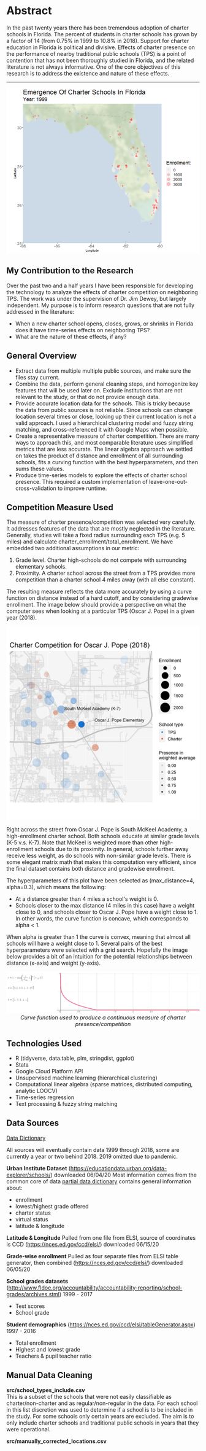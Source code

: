 # Abstract
In the past twenty years there has been tremendous adoption of charter schools in Florida. The percent of students in charter schools has grown by a factor of 14 (from 0.75% in 1999 to 10.8% in 2018). Support for charter education in Florida is political and divisive. Effects of charter presence on the performance of nearby traditional public schools (TPS) is a point of contention that has not been thoroughly studied in Florida, and the related literature is not always informative. One of the core objectives of this research is to address the existence and nature of these effects. 

------

<p align="center" width="100%">
    <img src="img/emergenceOfCharterSchools.gif"> 
</p>

## My Contribution to the Research
Over the past two and a half years I have been responsible for developing the technology to analyze the effects of charter competition on neighboring TPS. The work was under the supervision of Dr. Jim Dewey, but largely independent. My purpose is to inform research questions that are not fully addressed in the literature:
- When a new charter school opens, closes, grows, or shrinks in Florida does it have time-series effects on neighboring TPS?
- What are the nature of these effects, if any?

## General Overview
- Extract data from multiple multiple public sources, and make sure the files stay current. 
- Combine the data, perform general cleaning steps, and homogenize key features that will be used later on. Exclude institutions that are not relevant to the study, or that do not provide enough data. 
- Provide accurate location data for the schools. This is tricky because the data from public sources is not reliable. Since schools can change location several times or close, looking up their current location is not a valid approach. I used a hierarchical clustering model and fuzzy string matching, and cross-referenced it with Google Maps when possible. 
- Create a representative measure of charter competition. There are many ways to approach this, and most comparable literature uses simplified metrics that are less accurate. The linear algebra approach we settled on takes the product of distance and enrollment of all surrounding schools, fits a curving function with the best hyperparameters, and then sums these values. 
- Produce time-series models to explore the effects of charter school presence. This required a custom implementation of leave-one-out-cross-validation to improve runtime.

## Competition Measure Used
The measure of charter presence/competition was selected very carefully. It addresses features of the data that are mostly neglected in the literature. Generally, studies will take a fixed radius surrounding each TPS (e.g. 5 miles) and calculate charter_enrollment/total_enrollment. We have embedded two additional assumptions in our metric: 
1. Grade level. Charter high-schools do not compete with surrounding elementary schools.
2. Proximity. A charter school across the street from a TPS provides more competition than a charter school 4 miles away (with all else constant). 

The resulting measure reflects the data more accurately by using a curve function on distance instead of a hard cutoff, and by considering gradewise enrollment. The image below should provide a perspective on what the computer sees when looking at a particular TPS (Oscar J. Pope) in a given year (2018). 

<p align="center" width="100%">
    <img width="700px" src="img/competitionMeasureExample.jpg"> 
</p>

Right across the street from Oscar J. Pope is South McKeel Academy, a high-enrollment charter school. Both schools educate at similar grade levels (K-5 v.s. K-7). Note that McKeel is weighted more than other high-enrollment schools due to its proximity. In general, schools further away receive less weight, as do schools with non-similar grade levels. There is some elegant matrix math that makes this computation very efficient, since the final dataset contains both distance and gradewise enrollment.

The hyperparameters of this plot have been selected as (max_distance=4, alpha=0.3), which means the following:
- At a distance greater than 4 miles a school's weight is 0. 
- Schools closer to the max distance (4 miles in this case) have a weight close to 0, and schools closer to Oscar J. Pope have a weight close to 1. In other words, the curve function is concave, which corresponds to alpha < 1. 

When alpha is greater than 1 the curve is convex, meaning that almost all schools will have a weight close to 1. Several pairs of the best hyperparameters were selected with a grid search. Hopefully the image below provides a bit of an intuition for the potential relationships between distance (x-axis) and weight (y-axis).

<p align="center" width="100%">
    <img src="img/gridSearchExample.gif"> 
    <br>
    <i>Curve function used to produce a continuous measure of charter presence/competition</i>
</p>

## Technologies Used
- R (tidyverse, data.table, plm, stringdist, ggplot)
- Stata
- Google Cloud Platform API
- Unsupervised machine learning (hierarchical clustering)
- Computational linear algebra (sparse matrices, distributed computing, analytic LOOCV)
- Time-series regression 
- Text processing & fuzzy string matching

## Data Sources

[Data Dictionary](https://docs.google.com/spreadsheets/d/1w-w7T3FAB0RLbvLk99KsqqPeYc_2AcSK3gtDrOsGLI0/edit#gid=188439690)

All sources will eventually contain data 1999 through 2018, some are currently a year or two behind 2018. 2019 omitted due to pandemic. 

**Urban Institute Dataset** (https://educationdata.urban.org/data-explorer/schools/) downloaded 06/04/20 
Most information comes from the common core of data [partial data dictionary](https://nces.ed.gov/ccd/psadd.asp)
contains general information about:
- enrollment
- lowest/highest grade offered
- charter status
- virtual status
- latitude & longitude


**Latitude & Longitude** Pulled from one file from ELSI, source of coordinates is CCD
(https://nces.ed.gov/ccd/elsi/) downloaded 06/15/20


**Grade-wise enrollment** Pulled as four separate files from ELSI table generator, then combined 
(https://nces.ed.gov/ccd/elsi/) downloaded 06/05/20


**School grades datasets** (http://www.fldoe.org/accountability/accountability-reporting/school-grades/archives.stml)
1999 - 2017
- Test scores
- School grade


**Student demographics** (https://nces.ed.gov/ccd/elsi/tableGenerator.aspx)
1997 - 2016
- Total enrollment
- Highest and lowest grade
- Teachers & pupil teacher ratio

## Manual Data Cleaning

**src/school_types_include.csv** </br>
This is a subset of the schools that were not easily classifiable as charter/non-charter and as regular/non-regular in the data. For each school in this list discretion was used to determine if a school is to be included in the study. For some schools only certain years are excluded. The aim is to only include charter schools and traditional public schools in years that they were operational. 

**src/manually_corrected_locations.csv**</br>
